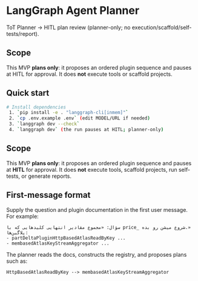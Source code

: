 # LangGraph Agent Planner

ToT Planner → HITL plan review (planner-only; no execution/scaffold/self-tests/report).

## Scope

This MVP **plans only**: it proposes an ordered plugin sequence and pauses at HITL for approval. It does **not** execute tools or scaffold projects.

## Quick start

```bash
# Install dependencies
 1. `pip install -e . "langgraph-cli[inmem]"`
 2. `cp .env.example .env` (edit MODEL/URL if needed)
 3. `langgraph dev --check`
 4. `langgraph dev` (the run pauses at HITL; planner-only)
```
 ## Scope
 This MVP **plans only**: it proposes an ordered plugin sequence and pauses at **HITL** for approval. It does **not** execute tools, scaffold projects, run self-tests, or generate reports.


## First-message format

Supply the question and plugin documentation in the first user message. For
example:

```
سؤال: «مجموع مقادیر انتهایی کلیدهایی که با price_ شروع میشن رو بده.»
پلاگین‌ها:
- partDeltaPluginHttpBasedAtlasReadByKey ...
- membasedAtlasKeyStreamAggregator ...
```

The planner reads the docs, constructs the registry, and proposes plans such as:

```
HttpBasedAtlasReadByKey --> membasedAtlasKeyStreamAggregator
```
